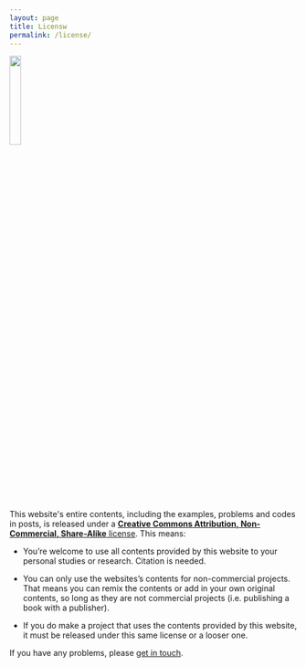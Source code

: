 ```yaml
---
layout: page
title: Licensw
permalink: /license/
---
```


<img style='filter: invert(0%);' src="{{site.baseurl}}/assets/img/by-nc-sa.svg" width="20%">

This website's entire contents, including the examples, problems and codes in posts, is released under a [__Creative Commons Attribution, Non-Commercial, Share-Alike__ license](https://creativecommons.org/licenses/by-nc-sa/4.0/). This means:

- You’re welcome to use all contents provided by this website to your personal studies or research. Citation is needed.

- You can only use the websites’s contents for non-commercial projects. That means you can remix the contents or add in your own original contents, so long as they are not commercial projects (i.e. publishing a book with a publisher).

- If you do make a project that uses the contents provided by this website, it must be released under this same license or a looser one.


If you have any problems, please [get in touch](email:iconxicon@me.com).
